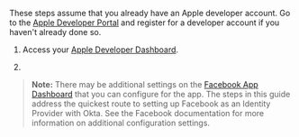 These steps assume that you already have an Apple developer account. Go to the [Apple Developer Portal](https://developer.apple.com/) and register for a developer account if you haven't already done so.

1. Access your [Apple Developer Dashboard](https://developer.apple.com/).

2. 

> **Note:** There may be additional settings on the [Facebook App Dashboard](https://developers.facebook.com/apps) that you can configure for the app. The steps in this guide address the quickest route to setting up Facebook as an Identity Provider with Okta. See the Facebook documentation for more information on additional configuration settings.